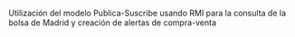 Utilización del modelo Publica-Suscribe usando RMI para la consulta de la bolsa de Madrid y creación de alertas de compra-venta
